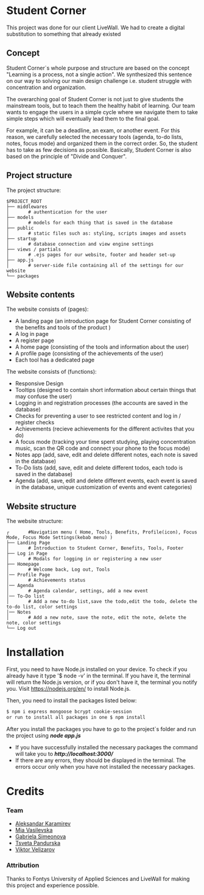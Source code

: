 # Student Corner
This project was done for our client LiveWall. We had to create a digital substitution to something that already existed

## Concept

Student Corner`s whole purpose and structure are based on the concept "Learning is a process, not a single action". We synthesized this sentence on our way to solving our main design challenge i.e. student struggle with concentration and organization. <br>

The overarching goal of Student Corner is not just to give students the mainstream tools, but to teach them the healthy habit of learning. Our team wants to engage the users in a simple cycle where we navigate them to take simple steps which will eventually lead them to the final goal. <br> 

For example, it can be a deadline, an exam, or another event. For this reason, we carefully selected the necessary tools (agenda, to-do lists, notes, focus mode) and organized them in the correct order. So, the student has to take as few decisions as possible. Basically, Student Corner is also based on the principle of "Divide and Conquer".
## Project structure

The project structure: 
```
$PROJECT_ROOT
├── middlewares
│       # authentication for the user
├── models
│       # models for each thing that is saved in the database 
├── public
│       # static files such as: styling, scripts images and assets
├── startup
│       # database connection and view engine settings
├── views / partials
│       # .ejs pages for our website, footer and header set-up
├── app.js
│       # server-side file containing all of the settings for our website
└── packages
```
## Website contents

The website consists of (pages):
- A landing page (an introduction page for Student Corner consisting of the benefits and tools of the product )
- A log in page 
- A register page
- A home page (consisting of the tools and information about the user)
- A profile page (consisting of the achievements of the user)
- Each tool has a dedicated page

The website consists of (functions):
- Responsive Design
- Tooltips (designed to contain short information about certain things that may confuse the user)
- Logging in and registration processes (the accounts are saved in the database)
- Checks for preventing a user to see restricted content and log in / register checks
- Achievements (recieve achievements for the different activites that you do)
- A focus mode (tracking your time spent studying, playing concentration music, scan the QR code and connect your phone to the focus mode)
- Notes app (add, save, edit and delete different notes, each note is saved in the database)
- To-Do lists (add, save, edit and delete different todos, each todo is saved in the database)
- Agenda (add, save, edit and delete different events, each event is saved in the database, unique customization of events and event categories)

## Website structure

The website structure: 
```
┌       #Navigation menu ( Home, Tools, Benefits, Profile(icon), Focus Mode, Focus Mode Settings(kebab menu) )
├── Landing Page
│       # Introduction to Student Corner, Benefits, Tools, Footer 
├── Log in Page
│       # Modals for logging in or registering a new user
├── Homepage
│       # Welcome back, Log out, Tools
│── Profile Page
│       # Achievements status
│── Agenda
│       # Agenda calendar, settings, add a new event
│── To-Do list
│       # Add a new to-do list,save the todo,edit the todo, delete the to-do list, color settings
│── Notes
│       # Add a new note, save the note, edit the note, delete the note, color settings
└── Log out
```
# Installation
First, you need to have Node.js installed on your device. To check if you already have it type '$ node -v' in the terminal. If you have it, the terminal will return the Node.js version, or if you don't have it, the terminal you notify you. Visit https://nodejs.org/en/ to install Node.js.

Then, you need to install the packages listed below:

```bash
$ npm i express mongoose bcrypt cookie-session
or run to install all packages in one $ npm install 
```

After you install the packages you have to go to the project`s folder and run the project using ***node app.js***
- If you have successfully installed the necessary packages the command will take you to ***http://localhost:3000/***
- If there are any errors, they should be displayed in the terminal. The errors occur only when you have not installed the necessary packages.
# Credits
### Team
* <a href="https://git.fhict.nl/I477568">Aleksandar Karamirev</a>
* <a href="https://git.fhict.nl/I478026">Mia Vasilevska</a>
* <a href="https://git.fhict.nl/I477569">Gabriela Simeonova</a>
* <a href="https://git.fhict.nl/I478165">Tsveta Pandurska</a>
* <a href="https://git.fhict.nl/I478650">Viktor Velizarov</a>

### Attribution
Thanks to Fontys University of Applied Sciences and LiveWall for making this project and experience possible. <br>


